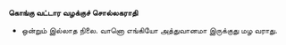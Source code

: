 **கொங்கு வட்டார வழக்குச் சொல்லகராதி**
- ஒன்றும் இல்லாத நிலை. வானொ எங்கியோ அத்துவானமா இருக்குது மழ வராது.

